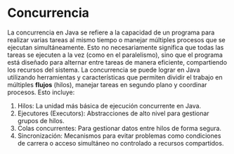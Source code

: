 # Concurrencia
La concurrencia en Java se refiere a la capacidad de un programa para realizar varias tareas al mismo tiempo o manejar múltiples procesos que se ejecutan simultáneamente.
Esto no necesariamente significa que todas las tareas se ejecuten a la vez (como en el paralelismo), sino que el programa está diseñado para alternar entre tareas de manera
eficiente, compartiendo los recursos del sistema.
La concurrencia se puede lograr en Java utilizando herramientas y características que permiten dividir el trabajo en múltiples **flujos** (hilos), manejar tareas en segundo plano y coordinar procesos.
Esto incluye:
1. Hilos: La unidad más básica de ejecución concurrente en Java.
2. Ejecutores (Executors): Abstracciones de alto nivel para gestionar grupos de hilos.
3. Colas concurrentes: Para gestionar datos entre hilos de forma segura.
4. Sincronización: Mecanismos para evitar problemas como condiciones de carrera o acceso simultáneo no controlado a recursos compartidos.

